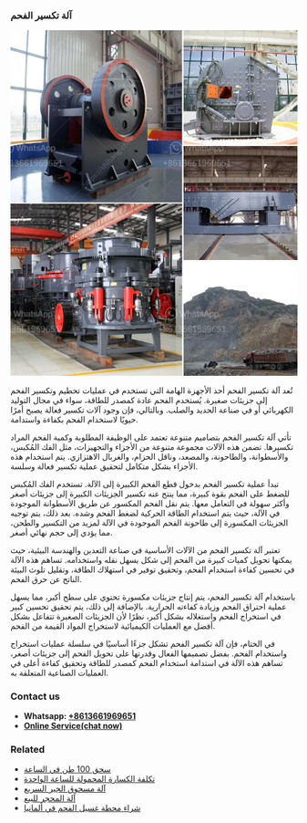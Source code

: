 <h3>آلة تكسير الفحم</h3><img src='1701746267.jpg' alt=''><p>تُعد آلة تكسير الفحم أحد الأجهزة الهامة التي تستخدم في عمليات تحطيم وتكسير الفحم إلى جزيئات صغيرة. يُستخدم الفحم عادة كمصدر للطاقة، سواء في مجال التوليد الكهربائي أو في صناعة الحديد والصلب. وبالتالي، فإن وجود آلات تكسير فعالة يصبح أمرًا حيويًا لاستخدام الفحم بكفاءة واستدامة.</p><p>تأتي آلة تكسير الفحم بتصاميم متنوعة تعتمد على الوظيفة المطلوبة وكمية الفحم المراد تكسيرها. تضمن هذه الآلات مجموعة متنوعة من الأجزاء والتجهيزات، مثل الفك المُكبس، والأسطوانة، والطاحونة، والمصعد، وناقل الحزام، والغربال الاهتزازي. يتم استخدام هذه الأجزاء بشكل متكامل لتحقيق عملية تكسير فعالة وسلسة.</p><p>تبدأ عملية تكسير الفحم بدخول قطع الفحم الكبيرة إلى الآلة. تستخدم الفك المُكبس للضغط على الفحم بقوة كبيرة، مما ينتج عنه تكسير الجزيئات الكبيرة إلى جزيئات أصغر وأكثر سهولة في التعامل معها. يتم نقل الفحم المكسور عن طريق الأسطوانة الموجودة في الآلة، حيث يتم استخدام الطاقة الحركية لضغط الفحم وشده. بعد ذلك، يتم توجيه الجزيئات المكسورة إلى طاحونة الفحم الموجودة في الآلة لمزيد من التكسير والطحن، مما يؤدي إلى حجم نهائي أصغر.</p><p>تعتبر آلة تكسير الفحم من الآلات الأساسية في صناعة التعدين والهندسة البيئية، حيث يمكنها تحويل كميات كبيرة من الفحم إلى شكل يسهل نقله واستخدامه. تساهم هذه الآلة في تحسين كفاءة استخدام الفحم، وتحقيق توفير في استهلاك الطاقة، وتقليل تلوث البيئة الناتج عن حرق الفحم.</p><p>باستخدام آلة تكسير الفحم، يتم إنتاج جزيئات مكسورة تحتوي على سطح أكبر، مما يسهل عملية احتراق الفحم وزيادة كفاءته الحرارية. بالإضافة إلى ذلك، يتم تحقيق تحسين كبير في استخراج الفحم واستغلاله بشكل أكبر، نظرًا لأن الجزيئات الصغيرة تتفاعل بشكل أفضل مع العمليات الكيميائية لاستخراج المواد القيمة من الفحم.</p><p>في الختام، فإن آلة تكسير الفحم تشكل جزءًا أساسيًا في سلسلة عمليات استخراج واستخدام الفحم. بفضل تصميمها الفعال وقدرتها على تحويل الفحم إلى جزيئات أصغر، تساهم هذه الآلة في استدامة استخدام الفحم كمصدر للطاقة وتحقيق كفاءة أعلى في العمليات الصناعية المتعلقة به.</p><h3>Contact us</h3><ul><li><strong>Whatsapp:&nbsp;<a href="https://wa.me/8613661969651">+8613661969651</a></strong></li><li><a href="https://swt.shibang-china.com/?git&amp;zhl&amp;آلة تكسير الفحم"><strong>Online Service(chat now)</strong></a></li></ul><h3>Related</h3><ul><li><a href='سحق 100 طن في الساعة.md'>سحق 100 طن في الساعة</a></li><li><a href='تكلفة الكسارة المحمولة للساعة الواحدة.md'>تكلفة الكسارة المحمولة للساعة الواحدة</a></li><li><a href='آلة مسحوق الجير السريع.md'>آلة مسحوق الجير السريع</a></li><li><a href='آلة المحجر للبيع.md'>آلة المحجر للبيع</a></li><li><a href='شراء محطة غسيل الفحم في ألمانيا.md'>شراء محطة غسيل الفحم في ألمانيا</a></li></ul>